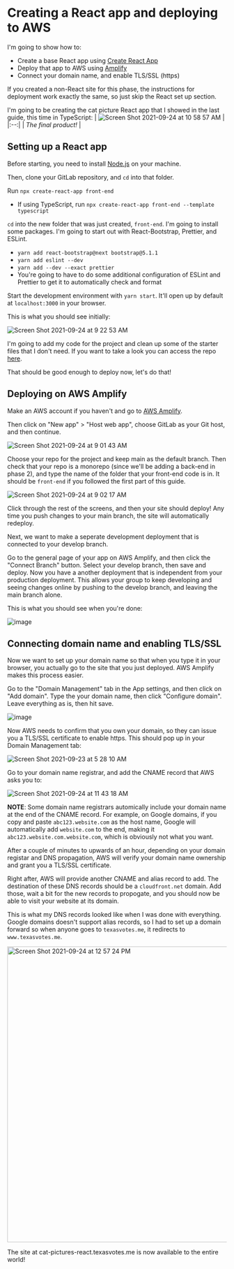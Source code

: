 # Creating a React app and deploying to AWS

I'm going to show how to:
- Create a base React app using [Create React App](https://create-react-app.dev/)
- Deploy that app to AWS using [Amplify](https://aws.amazon.com/amplify/)
- Connect your domain name, and enable TLS/SSL (https)

If you created a non-React site for this phase, the instructions for deployment work exactly the same, so just skip the React set up section.

I'm going to be creating the cat picture React app that I showed in the last guide, this time in TypeScript:
| ![Screen Shot 2021-09-24 at 10 58 57 AM](https://user-images.githubusercontent.com/8890739/134705548-f8622a9b-2002-4e01-ac85-0ba7bf7c9df5.png) | 
|:--:| 
| *The final product!* |
  
## Setting up a React app

Before starting, you need to install [Node.js](https://nodejs.org/en/) on your machine.

Then, clone your GitLab repository, and `cd` into that folder.

Run `npx create-react-app front-end`
- If using TypeScript, run `npx create-react-app front-end --template typescript`

`cd` into the new folder that was just created, `front-end`. I'm going to install some packages. I'm going to start out with React-Bootstrap, Prettier, and ESLint.
  - `yarn add react-bootstrap@next bootstrap@5.1.1`
  - `yarn add eslint --dev`
  - `yarn add --dev --exact prettier`
  - You're going to have to do some additional configuration of ESLint and Prettier to get it to automatically check and format

Start the development environment with `yarn start`. It'll open up by default at `localhost:3000` in your browser.

This is what you should see initially:

![Screen Shot 2021-09-24 at 9 22 53 AM](https://user-images.githubusercontent.com/8890739/134705262-ce75b1a1-1a38-4c79-b8c4-17e962ffe756.png)

I'm going to add my code for the project and clean up some of the starter files that I don't need. If you want to take a look you can access the repo [here](https://gitlab.com/forbesye/cat-pictures-react).

That should be good enough to deploy now, let's do that!
   
## Deploying on AWS Amplify

Make an AWS account if you haven't and go to [AWS Amplify](https://aws.amazon.com/amplify/). 

Then click on "New app" > "Host web app", choose GitLab as your Git host, and then continue.

![Screen Shot 2021-09-24 at 9 01 43 AM](https://user-images.githubusercontent.com/8890739/134707228-2dd22b75-e90b-4316-b62f-82894d825469.png)

Choose your repo for the project and keep main as the default branch. Then check that your repo is a monorepo (since we'll be adding a back-end in phase 2), and type the name of the folder that your front-end code is in. It should be `front-end` if you followed the first part of this guide.

![Screen Shot 2021-09-24 at 9 02 17 AM](https://user-images.githubusercontent.com/8890739/134707311-2ac826ed-0c9e-4772-a46f-0a18a12d1e2d.png)

Click through the rest of the screens, and then your site should deploy! Any time you push changes to your main branch, the site will automatically redeploy.

Next, we want to make a seperate development deployment that is connected to your develop branch.

Go to the general page of your app on AWS Amplify, and then click the "Connect Branch" button. Select your develop branch, then save and deploy. Now you have a another deployment that is independent from your production deployment. This allows your group to keep developing and seeing changes online by pushing to the develop branch, and leaving the main branch alone.

This is what you should see when you're done:

![image](https://user-images.githubusercontent.com/8890739/134708968-1840c13c-ecb8-4c3b-a97c-1b48ec401ebc.png)

## Connecting domain name and enabling TLS/SSL

Now we want to set up your domain name so that when you type it in your browser, you actually go to the site that you just deployed. AWS Amplify makes this process easier.

Go to the "Domain Management" tab in the App settings, and then click on "Add domain". Type the your domain name, then click "Configure domain". Leave everything as is, then hit save.

![image](https://user-images.githubusercontent.com/8890739/134710500-4ca4ea97-0547-4e0d-95bb-21f9eae7f904.png)

Now AWS needs to confirm that you own your domain, so they can issue you a TLS/SSL certificate to enable https. This should pop up in your Domain Management tab:

![Screen Shot 2021-09-23 at 5 28 10 AM](https://user-images.githubusercontent.com/8890739/134710743-c63fffd3-a074-4c39-8767-5a9344b5c85d.png)

Go to your domain name registrar, and add the CNAME record that AWS asks you to:

![Screen Shot 2021-09-24 at 11 43 18 AM](https://user-images.githubusercontent.com/8890739/134711384-0bc3e054-0e70-4e23-9a8b-9ddd5054b57f.png)

**NOTE**: Some domain name registrars automically include your domain name at the end of the CNAME record. For example, on Google domains, if you copy and paste `abc123.website.com` as the host name, Google will automatically add `website.com` to the end, making it `abc123.website.com.website.com`, which is obviously not what you want.

After a couple of minutes to upwards of an hour, depending on your domain registar and DNS propagation, AWS will verify your domain name ownership and grant you a TLS/SSL certificate.

Right after, AWS will provide another CNAME and alias record to add. The destination of these DNS records should be a `cloudfront.net` domain. Add those, wait a bit for the new records to propogate, and you should now be able to visit your website at its domain.

This is what my DNS records looked like when I was done with everything. Google domains doesn't support alias records, so I had to set up a domain forward so when anyone goes to `texasvotes.me`, it redirects to `www.texasvotes.me`.

<img width="677" alt="Screen Shot 2021-09-24 at 12 57 24 PM" src="https://user-images.githubusercontent.com/8890739/134720227-b1fce32d-21dd-4664-87c2-9a4978fb26fb.png">

The site at cat-pictures-react.texasvotes.me is now available to the entire world!
